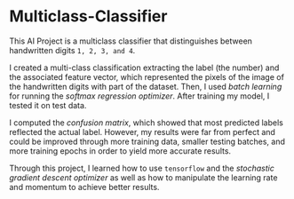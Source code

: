 # Multiclass-Classifier

This AI Project is a multiclass classifier that distinguishes between handwritten digits `1, 2, 3, and 4`. 

I created a multi-class classification extracting the label (the number) and the associated feature vector, which represented the pixels of the image of the handwritten digits with part of the dataset. 
Then, I used *batch learning* for running the *softmax regression optimizer*. 
After training my model, I tested it on test data. 

I computed the *confusion matrix*, which showed that most predicted labels reflected the actual label. 
However, my results were far from perfect and could be improved through more training data, smaller testing batches, and more training epochs in order to yield more accurate results. 

Through this project, I learned how to use `tensorflow` and the *stochastic gradient descent optimizer* as well as how to manipulate the learning rate and momentum to achieve better results.
